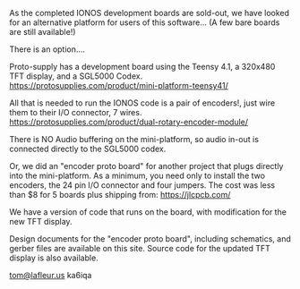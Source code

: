 
As the completed IONOS development boards are sold-out, we have looked for an alternative platform​ for users of this software...
(A few bare boards are still available!)

There is an option....

Proto-supply has a development board using the Teensy 4.1, a 320x480 TFT display, and a SGL5000 Codex.
https://protosupplies.com/product/mini-platform-teensy41/

All that is needed to run the IONOS code is a pair of encoders!,
just wire them to their I/O connector, 7 wires.
https://protosupplies.com/product/dual-rotary-encoder-module/

There is NO Audio buffering on the mini-platform, so audio in-out is connected directly to the SGL5000 codex.

Or, we did an "encoder proto board" for another project that plugs directly into the mini-platform. 
As a minimum, you need only to install the two encoders, the 24 pin I/O connector and four jumpers.
The cost was less than $8 for 5 boards plus shipping from:
https://jlcpcb.com/

We have a version of code that runs on the board, with modification for the new TFT display.

​Design documents for the ​"encoder proto board​", including schematics, and gerber files are available on this site​.
S​ource code for the updated TFT display is also available.

tom@lafleur.us ka6iqa

